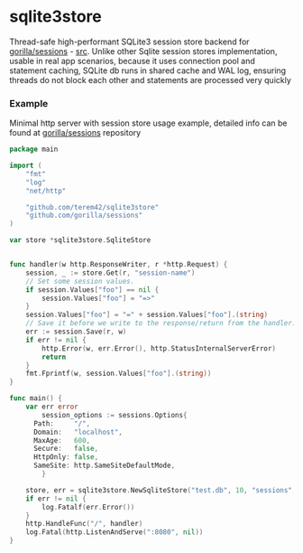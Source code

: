 # sqlite3store
Thread-safe high-performant SQLite3 session store backend for [gorilla/sessions](http://www.gorillatoolkit.org/pkg/sessions) - [src](https://github.com/gorilla/sessions).
Unlike other Sqlite session stores implementation, usable in real app scenarios, because it uses connection pool and statement caching, SQLite db runs in shared cache and WAL log, ensuring threads do not block each other and statements are processed very quickly


### Example

Minimal http server with session store usage example, detailed info can be found at [gorilla/sessions](http://www.gorillatoolkit.org/pkg/sessions) repository

```go
package main

import (
	"fmt"
	"log"
	"net/http"

	"github.com/terem42/sqlite3store"
	"github.com/gorilla/sessions"
)

var store *sqlite3store.SqliteStore


func handler(w http.ResponseWriter, r *http.Request) {
	session, _ := store.Get(r, "session-name")
	// Set some session values.
	if session.Values["foo"] == nil {
		session.Values["foo"] = "=>"
	}
	session.Values["foo"] = "=" + session.Values["foo"].(string)
	// Save it before we write to the response/return from the handler.
	err := session.Save(r, w)
	if err != nil {
		http.Error(w, err.Error(), http.StatusInternalServerError)
		return
	}
	fmt.Fprintf(w, session.Values["foo"].(string))
}

func main() {
	var err error
        session_options := sessions.Options{
	  Path:     "/",
	  Domain:   "localhost",
	  MaxAge:   600,
	  Secure:   false,
	  HttpOnly: false,
	  SameSite: http.SameSiteDefaultMode,
        }

	store, err = sqlite3store.NewSqliteStore("test.db", 10, "sessions", &session_options, []byte("my-session-secret"))
	if err != nil {
		log.Fatalf(err.Error())
	}
	http.HandleFunc("/", handler)
	log.Fatal(http.ListenAndServe(":8080", nil))
}
```
